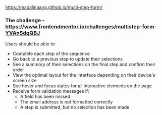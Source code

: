 https://madalinaang.github.io/multi-step-form/

### The challenge - https://www.frontendmentor.io/challenges/multistep-form-YVAnSdqQBJ

Users should be able to:

- Complete each step of the sequence
- Go back to a previous step to update their selections
- See a summary of their selections on the final step and confirm their order
- View the optimal layout for the interface depending on their device's screen size
- See hover and focus states for all interactive elements on the page
- Receive form validation messages if:
  - A field has been missed
  - The email address is not formatted correctly
  - A step is submitted, but no selection has been made

